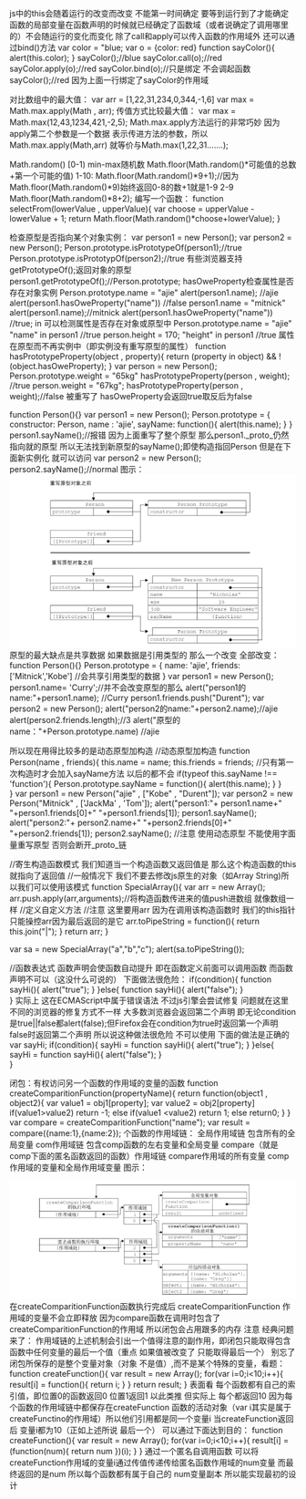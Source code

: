 js中的this会随着运行的改变而改变 不能第一时间确定 要等到运行到了才能确定
函数的局部变量在函数声明的时候就已经确定了函数域（或者说确定了调用哪里的）不会随运行的变化而变化
除了call和apply可以传入函数的作用域外 还可以通过bind()方法
var color = "blue;
var o = {color: red}
function sayColor(){
	alert(this.color);
}
sayColor();//blue
sayColor.call(o);//red
sayColor.apply(o);//red
sayColor.bind(o);//只是绑定 不会调起函数
sayColor();//red 因为上面一行绑定了sayColor的作用域

对比数组中的最大值：
var arr = [1,22,31,234,0,344,-1,6]
var max = Math.max.apply(Math , arr);
传值方式比较最大值：
var max = Math.max(12,43,1234,421,-2,5);
Math.max.apply方法运行的非常巧妙 因为apply第二个参数是一个数据 表示传进方法的参数，所以Math.max.apply(Math,arr)
就等价与Math.max(1,22,31.......);

Math.random() [0-1)
min-max随机数
Math.floor(Math.random()*可能值的总数+第一个可能的值)
1-10:
Math.floor(Math.random()*9+1);//因为Math.floor(Math.random()*9)始终返回0-8的数+1就是1-9
2-9
Math.floor(Math.random()*8+2);
编写一个函数：
function selectFrom(lowerValue , upperValue){
	var choose = upperValue - lowerValue + 1;
	return Math.floor(Math.random()*choose+lowerValue);
}

检查原型是否指向某个对象实例：
var person1 = new Person();
var person2 = new Person();
Person.prototype.isPrototypeOf(person1);//true
Person.prototype.isPrototypOf(person2);//true
有些浏览器支持getPrototypeOf();返回对象的原型
person1.getPrototypeOf();//Person.prototype;
hasOweProperty检查属性是否存在对象实例
Person.prototype.name = "ajie"
alert(person1.name); //ajie
alert(person1.hasOweProperty("name")) //false
person1.name = "mitnick"
alert(person1.name);//mitnick
alert(person1.hasOweProperty("name")) //true;
in 可以检测属性是否存在对象或原型中
Person.prototype.name = "ajie"
"name" in person1 //true
person.height = 170;
"height" in person1 //true
属性在原型而不再实例中（即实例没有重写原型的属性）
function hasPrototypeProperty(object , property){
	return (property in object) && !(object.hasOweProperty);
}
var person = new Person();
Person.prototype.weight = "65kg"
hasPrototypeProperty(person , weight); //true
person.weight = "67kg";
hasPrototypeProperty(person , weight);//false 被重写了 hasOweProperty会返回true取反后为false

function Person(){}
var person1 = new Person();
Person.prototype = {
	constructor: Person,
	name : 'ajie',
	sayName: function(){
		alert(this.name);
	}
}
person1.sayName();//报错 因为上面重写了整个原型 那么person1._proto_仍然指向就的原型 所以无法找到新原型的sayName();即使构造指回Person
但是在下面新实例化 就可以访问
var person2 = new Person();
person2.sayName();//normal
图示：
![image](https://github.com/Mitnick5194/js/blob/master/gaocheng3/images/overPrototype.png)
原型的最大缺点是共享数据 如果数据是引用类型的 那么一个改变 全部改变：
function Person(){}
Person.prototype = {
	name: 'ajie',
	friends:['Mitnick','Kobe']	//会共享引用类型的数据
}
var person1 = new Person();
person1.name= 'Curry';//并不会改变原型的那么
alert("person1的name:"+person1.name); //Curry
person1.friends.push("Durent");
var person2 = new Person();
alert("person2的name:"+person2.name);//ajie
alert(person2.friends.length);//3
alert("原型的name："+Person.prototype.name) //ajie

所以现在用得比较多的是动态原型加构造
//动态原型加构造 
function Person(name , friends){
	this.name = name;
	this.friends = friends;
	//只有第一次构造时才会加入sayName方法 以后的都不会
	if(typeof this.sayName !== 'function'){
		Person.prototype.sayName = function(){
			alert(this.name);
		}
	}	
}
var person1 = new Person("ajie" , ["Kobe" , "Durent"]);
var person2 = new Person("Mitnick" , ['JackMa' , 'Tom']);
alert("person1:"+ person1.name+" "+person1.friends[0]+" "+person1.friends[1]);
person1.sayName();
alert("person2:"+ person2.name+" "+person2.friends[0]+" "+person2.friends[1]);
person2.sayName();
//注意 使用动态原型 不能使用字面量重写原型 否则会断开_proto_链

//寄生构造函数模式 我们知道当一个构造函数又返回值是 那么这个构造函数的this就指向了返回值
//一般情况下 我们不要去修改js原生的对象（如Array String)所以我们可以使用该模式
function SpecialArray(){
	var arr = new Array();
	arr.push.apply(arr,arguments);//将构造函数传进来的值push进数组 就像数组一样
	//定义自定义方法
	//注意 这里要用arr 因为在调用该构造函数时 我们的this指针只能操控arr因为最后返回的是它
	arr.toPipeString = function(){
		return this.join("|");
	}
	return arr;
}

var sa = new SpecialArray("a","b","c");
alert(sa.toPipeString());

//函数表达式
函数声明会使函数自动提升 即在函数定义前面可以调用函数 而函数声明不可以（这没什么可说的）
下面做法很危险：
if(condition){
	function sayHi(){
		alert("true");
	}
}else{
	function sayHi(){
		alert("false");
	}	
}
实际上 这在ECMAScript中属于错误语法 不过js引擎会尝试修复 问题就在这里 不同的浏览器的修复方式不一样 大多数浏览器会返回第二个声明
即无论condition是true||false都alert(false);但Firefox会在condition为true时返回第一个声明 false时返回第二个声明 所以说这种做法很危险 不可以使用
下面的做法是正确的
var sayHi;
if(condition){
	sayHi = function sayHi(){
		alert("true");
	}
}else{
	sayHi = function sayHi(){
		alert("false");
	}	
}

闭包：有权访问另一个函数的作用域的变量的函数
function createComparitionFunction(propertyName){
	return function(object1 , object2){
		var value1 = obj1[property];
		var value2 = obj2[property]
		if(value1>value2) return -1;
		else if(value1 <value2) return 1;
		else return0;
	}
}
var compare = createComparitionFunction("name");
var result = compare({name:1},{name:2});
个函数的作用域链：
全局作用域链 包含所有的全局变量
com作用域链 包含comp函数的左右变量和全局变量
compare（就是comp下面的匿名函数返回的函数）作用域链 compare作用域的所有变量 comp作用域的变量和全局作用域变量
图示：

![image](https://github.com/Mitnick5194/js/blob/master/gaocheng3/images/zuoyongyuchain.png)
在createComparitionFunction函数执行完成后 createComparitionFunction 作用域的变量不会立即释放 因为compare函数在调用时包含了
createComparitionFunction的作用域 所以闭包会占用跟多的内存
注意 经典问题来了：
作用域链的上述机制会引出一个值得注意的副作用，即闭包只能取得包含函数中任何变量的最后一个值（重点 如果值被改变了 只能取得最后一个）
别忘了闭包所保存的是整个变量对象（对象 不是值）,而不是某个特殊的变量，看题：
function createFunction(){
	var result = new Array();
	for(var i=0;i<10;i++){
		result[i] = function(){
			return i;
		}
	}
	return result;
}
表面看 每个函数都有自己的索引值，即位置0的函数返回0 位置1返回1 以此类推 但实际上 每个都返回10 因为每个函数的作用域链中都保存在createFunction
函数的活动对象（var i其实是属于createFunctino的作用域）所以他们引用都是同一个变量i 当createFunction返回后 变量i都为10（正如上述所说 最后一个）
可以通过下面达到目的：
function createFunction(){
	var result = new Array();
	for(var i=0;i<10;i++){
		result[i] = (function(num){
			return num
		})(i);
	}
}
通过一个匿名自调用函数 可以将createFunction作用域的变量i通过传值传递传给匿名函数作用域的num变量 而最终返回的是num 所以每个函数都有属于自己的
num变量副本 所以能实现最初的设计

